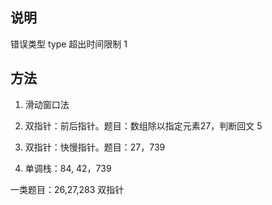 
## 说明
错误类型            type
超出时间限制         1

## 方法
1. 滑动窗口法

2. 双指针：前后指针。题目：数组除以指定元素27，判断回文 5
3. 双指针：快慢指针。题目：27，739
4. 单调栈：84, 42，739



一类题目：26,27,283  双指针